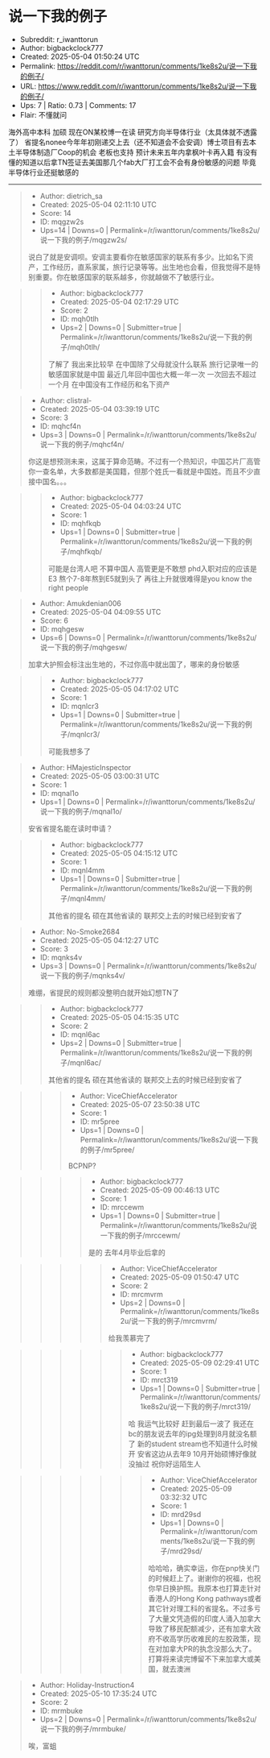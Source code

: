 # 说一下我的例子

- Subreddit: r_iwanttorun
- Author: bigbackclock777
- Created: 2025-05-04 01:50:24 UTC
- Permalink: https://reddit.com/r/iwanttorun/comments/1ke8s2u/说一下我的例子/
- URL: https://www.reddit.com/r/iwanttorun/comments/1ke8s2u/说一下我的例子/
- Ups: 7 | Ratio: 0.73 | Comments: 17
- Flair: 不懂就问


海外高中本科 加硕 现在ON某校博一在读
研究方向半导体行业（太具体就不透露了）
省提名nonee今年年初刚递交上去（还不知道会不会安调）博士项目有去本土半导体制造厂Coop的机会
老板也支持 预计未来五年内拿枫叶卡再入籍
有没有懂的知道以后拿TN签证去美国那几个fab大厂打工会不会有身份敏感的问题
毕竟半导体行业还挺敏感的


---

> - Author: dietrich_sa
> - Created: 2025-05-04 02:11:10 UTC
> - Score: 14
> - ID: mqgzw2s
> - Ups=14 | Downs=0 | Permalink=/r/iwanttorun/comments/1ke8s2u/说一下我的例子/mqgzw2s/
>
> 说白了就是安调呗。安调主要看你在敏感国家的联系有多少。比如名下资产，工作经历，直系家属，旅行记录等等。出生地也会看，但我觉得不是特别重要。你在敏感国家的联系越多，你就越做不了敏感行业。

>> - Author: bigbackclock777
>> - Created: 2025-05-04 02:17:29 UTC
>> - Score: 2
>> - ID: mqh0tlh
>> - Ups=2 | Downs=0 | Submitter=true | Permalink=/r/iwanttorun/comments/1ke8s2u/说一下我的例子/mqh0tlh/
>>
>> 了解了 我出来比较早 在中国除了父母就没什么联系  旅行记录唯一的敏感国家就是中国 最近几年回中国也大概一年一次 一次回去不超过一个月 在中国没有工作经历和名下资产

> - Author: clistral-
> - Created: 2025-05-04 03:39:19 UTC
> - Score: 3
> - ID: mqhcf4n
> - Ups=3 | Downs=0 | Permalink=/r/iwanttorun/comments/1ke8s2u/说一下我的例子/mqhcf4n/
>
> 你这是想预测未来，这属于算命范畴。不过有一个热知识，中国芯片厂高管你一查名单，大多数都是美国籍，但那个姓氏一看就是中国姓。而且不少直接中国名。。。

>> - Author: bigbackclock777
>> - Created: 2025-05-04 04:03:24 UTC
>> - Score: 1
>> - ID: mqhfkqb
>> - Ups=1 | Downs=0 | Submitter=true | Permalink=/r/iwanttorun/comments/1ke8s2u/说一下我的例子/mqhfkqb/
>>
>> 可能是台湾人吧 不算中国人 高管更是不敢想 phd入职对应的应该是E3 熬个7-8年熬到E5就到头了 再往上升就很难得是you know the right people

> - Author: Amukdenian006
> - Created: 2025-05-04 04:09:55 UTC
> - Score: 6
> - ID: mqhgesw
> - Ups=6 | Downs=0 | Permalink=/r/iwanttorun/comments/1ke8s2u/说一下我的例子/mqhgesw/
>
> 加拿大护照会标注出生地的，不过你高中就出国了，哪来的身份敏感

>> - Author: bigbackclock777
>> - Created: 2025-05-05 04:17:02 UTC
>> - Score: 1
>> - ID: mqnlcr3
>> - Ups=1 | Downs=0 | Submitter=true | Permalink=/r/iwanttorun/comments/1ke8s2u/说一下我的例子/mqnlcr3/
>>
>> 可能我想多了

> - Author: HMajesticInspector
> - Created: 2025-05-05 03:00:31 UTC
> - Score: 1
> - ID: mqnal1o
> - Ups=1 | Downs=0 | Permalink=/r/iwanttorun/comments/1ke8s2u/说一下我的例子/mqnal1o/
>
> 安省省提名能在读时申请？

>> - Author: bigbackclock777
>> - Created: 2025-05-05 04:15:12 UTC
>> - Score: 1
>> - ID: mqnl4mm
>> - Ups=1 | Downs=0 | Submitter=true | Permalink=/r/iwanttorun/comments/1ke8s2u/说一下我的例子/mqnl4mm/
>>
>> 其他省的提名 硕在其他省读的 联邦交上去的时候已经到安省了

> - Author: No-Smoke2684
> - Created: 2025-05-05 04:12:27 UTC
> - Score: 3
> - ID: mqnks4v
> - Ups=3 | Downs=0 | Permalink=/r/iwanttorun/comments/1ke8s2u/说一下我的例子/mqnks4v/
>
> 难绷，省提民的规则都没整明白就开始幻想TN了

>> - Author: bigbackclock777
>> - Created: 2025-05-05 04:15:35 UTC
>> - Score: 2
>> - ID: mqnl6ac
>> - Ups=2 | Downs=0 | Submitter=true | Permalink=/r/iwanttorun/comments/1ke8s2u/说一下我的例子/mqnl6ac/
>>
>> 其他省的提名 硕在其他省读的 联邦交上去的时候已经到安省了

>>> - Author: ViceChiefAccelerator
>>> - Created: 2025-05-07 23:50:38 UTC
>>> - Score: 1
>>> - ID: mr5pree
>>> - Ups=1 | Downs=0 | Permalink=/r/iwanttorun/comments/1ke8s2u/说一下我的例子/mr5pree/
>>>
>>> BCPNP?

>>>> - Author: bigbackclock777
>>>> - Created: 2025-05-09 00:46:13 UTC
>>>> - Score: 1
>>>> - ID: mrccewm
>>>> - Ups=1 | Downs=0 | Submitter=true | Permalink=/r/iwanttorun/comments/1ke8s2u/说一下我的例子/mrccewm/
>>>>
>>>> 是的 去年4月毕业后拿的

>>>>> - Author: ViceChiefAccelerator
>>>>> - Created: 2025-05-09 01:50:47 UTC
>>>>> - Score: 2
>>>>> - ID: mrcmvrm
>>>>> - Ups=2 | Downs=0 | Permalink=/r/iwanttorun/comments/1ke8s2u/说一下我的例子/mrcmvrm/
>>>>>
>>>>> 给我羡慕完了

>>>>>> - Author: bigbackclock777
>>>>>> - Created: 2025-05-09 02:29:41 UTC
>>>>>> - Score: 1
>>>>>> - ID: mrct319
>>>>>> - Ups=1 | Downs=0 | Submitter=true | Permalink=/r/iwanttorun/comments/1ke8s2u/说一下我的例子/mrct319/
>>>>>>
>>>>>> 哈 我运气比较好 赶到最后一波了 我还在bc的朋友说去年的ipg处理到8月就没名额了 新的student stream也不知道什么时候开 安省这边从去年9 10月开始硕博好像就没抽过 祝你好运陌生人

>>>>>>> - Author: ViceChiefAccelerator
>>>>>>> - Created: 2025-05-09 03:32:32 UTC
>>>>>>> - Score: 1
>>>>>>> - ID: mrd29sd
>>>>>>> - Ups=1 | Downs=0 | Permalink=/r/iwanttorun/comments/1ke8s2u/说一下我的例子/mrd29sd/
>>>>>>>
>>>>>>> 哈哈哈，确实幸运，你在pnp快关门的时候赶上了。谢谢你的祝福，也祝你早日换护照。我原本也打算走针对香港人的Hong Kong pathways或者其它针对理工科的省提名。不过多亏了大量文凭造假的印度人涌入加拿大导致了移民配额减少，还有加拿大政府不收高学历收难民的左胶政策，现在对加拿大PR的执念没那么大了。打算将来读完博留不下来加拿大或美国，就去澳洲

> - Author: Holiday-Instruction4
> - Created: 2025-05-10 17:35:24 UTC
> - Score: 2
> - ID: mrmbuke
> - Ups=2 | Downs=0 | Permalink=/r/iwanttorun/comments/1ke8s2u/说一下我的例子/mrmbuke/
>
> 唉，富蛆
